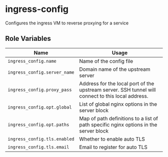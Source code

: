 ingress-config
=========

Configures the ingress VM to reverse proxying for a service

Role Variables
--------------

| Name | Usage |
| --- | --- |
| `ingress_config.name` | Name of the config file |
| `ingress_config.server_name` | Domain name of the upstream server |
| `ingress_config.proxy_pass` | Address for the local port of the upstream server. SSH tunnel will connect to this local address. |
| `ingress_config.opt.global` | List of global nginx options in the server block |
| `ingress_config.opt.paths` | Map of path definitions to a list of path specific nginx options in the server block |
| `ingress_config.tls.enabled` | Whether to enable auto TLS |
| `ingress_config.tls.email` | Email to register for auto TLS |


